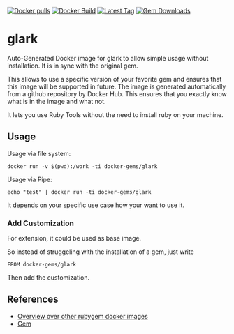 [![Docker pulls](https://img.shields.io/docker/pulls/rubygem/glark.svg)](https://hub.docker.com/r/rubygem/glark/)
[![Docker Build](https://img.shields.io/docker/automated/rubygem/glark.svg)](https://hub.docker.com/r/rubygem/glark/)
[![Latest Tag](https://img.shields.io/github/tag/docker-rubygem/glark.svg)](https://hub.docker.com/r/rubygem/glark/)
[![Gem Downloads](https://img.shields.io/gem/dt/glark.svg)](https://rubygems.org/gems/glark/)
# glark

Auto-Generated Docker image for glark to allow simple usage without installation.
It is in sync with the original gem.

This allows to use a specific version of your favorite gem and ensures that this image will be supported in future.
The image is generated automatically from a github repository by Docker Hub.
This ensures that you exactly know what is in the image and what not.

It lets you use Ruby Tools without the need to install ruby on your machine.

## Usage

Usage via file system:

`docker run -v $(pwd):/work -ti docker-gems/glark`

Usage via Pipe:

`echo "test" | docker run -ti docker-gems/glark`

It depends on your specific use case how your want to use it.

### Add Customization

For extension, it could be used as base image.

So instead of struggeling with the installation of a gem, just write

`FROM docker-gems/glark`

Then add the customization.

## References

 - [Overview over other rubygem docker images](https://github.com/thinkbot/docker-rubygem)
 - [Gem](https://rubygems.org/gems/glark/)
